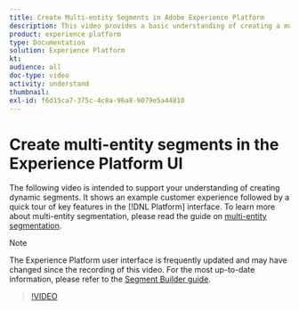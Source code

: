 ```yaml
---
title: Create Multi-entity Segments in Adobe Experience Platform
description: This video provides a basic understanding of creating a multi-entity segment using the Platform UI.
product: experience platform
type: Documentation
solution: Experience Platform
kt: 
audience: all
doc-type: video
activity: understand
thumbnail:
exl-id: f6d15ca7-375c-4c8a-96a8-9079e5a44810
---
```

# Create multi-entity segments in the Experience Platform UI

The following video is intended to support your understanding of creating dynamic segments. It shows an example customer experience followed by a quick tour of key features in the [!DNL Platform] interface. To learn more about multi-entity segmentation, please read the guide on [multi-entity segmentation](../tutorials/multi-entity-segmentation.md).

>[!NOTE]
>
>The Experience Platform user interface is frequently updated and may have changed since the recording of this video. For the most up-to-date information, please refer to the [Segment Builder guide](../ui/segment-builder.md).

>[!VIDEO](https://video.tv.adobe.com/v/32179?quality=12&learn=on)
